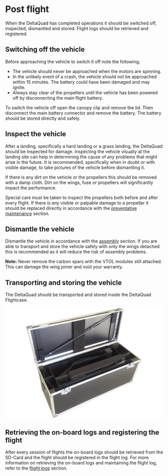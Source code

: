 # Post flight

When the DeltaQuad has completed operations it should be switched off, inspected, dismantled and stored. Flight logs should be retrieved and registered.

## Switching off the vehicle

Before approaching the vehicle to switch it off note the following;

* The vehicle should never be approached when the motors are spinning.
* In the unlikely event of a crash, the vehicle should not be approached within 15 minutes. The battery could have been damaged and may ignite.
* Always stay clear of the propellers until the vehicle has been powered off by disconnecting the main flight battery.

To switch the vehicle off open the canopy clip and remove the lid. Then disconnect the main battery connector and remove the battery. The battery should be stored directly and safely.

## Inspect the vehicle

After a landing, specifically a hard landing or a grass landing, the DeltaQuad should be inspected for damage. Inspecting the vehicle visually at the landing site can help in determining the cause of any problems that might arise in the future. It is recommended, specifically when in doubt or with visible damage, to take pictures of the vehicle before dismantling it.

If there is any dirt on the vehicle or the propellers this should be removed with a damp cloth. Dirt on the wings, fuse or propellers will significantly impact the performance.

Special care must be taken to inspect the propellers both before and after every flight. If there is any visible or palpable damage to a propeller it should be replaced directly in accordance with the [preventative maintenance](../maintenance/preventive-maintenance.md) section.

## Dismantle the vehicle

Dismantle the vehicle in accordance with the [assembly](../setup/assembly.md) section. If you are able to transport and store the vehicle safely with only the wings detached this is recommended as it will reduce the risk of assembly problems.

**Note:** Never remove the carbon spars with the VTOL modules still attached. This can damage the wing joiner and void your warranty.

## Transporting and storing the vehicle

The DeltaQuad should be transported and stored inside the DeltaQuad Flightcase.

![](../.gitbook/assets/image.png)

## Retrieving the on-board logs and registering the flight

After every session of flights the on-board logs should be retrieved from the SD-Card and the flight should be registered in the flight log. For more information on retrieving the on-board logs and maintaining the flight log, refer to the [flight logs](../maintenance/flight-logs.md) section.
